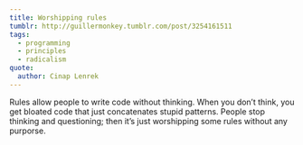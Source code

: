```yaml
---
title: Worshipping rules
tumblr: http://guillermonkey.tumblr.com/post/3254161511
tags:
  - programming
  - principles
  - radicalism
quote:
  author: Cinap Lenrek
---
```


Rules allow people to write code without thinking. When you don’t think, you get bloated code that just concatenates stupid patterns. People stop thinking and questioning; then it’s just worshipping some rules without any purporse.
